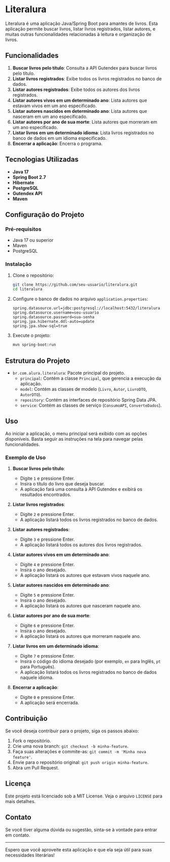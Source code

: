 # Literalura

Literalura é uma aplicação Java/Spring Boot para amantes de livros. Esta aplicação permite buscar livros, listar livros registrados, listar autores, e muitas outras funcionalidades relacionadas à leitura e organização de livros.

## Funcionalidades

1. **Buscar livros pelo título**: Consulta a API Gutendex para buscar livros pelo título.
2. **Listar livros registrados**: Exibe todos os livros registrados no banco de dados.
3. **Listar autores registrados**: Exibe todos os autores dos livros registrados.
4. **Listar autores vivos em um determinado ano**: Lista autores que estavam vivos em um ano especificado.
5. **Listar autores nascidos em determinado ano**: Lista autores que nasceram em um ano especificado.
6. **Listar autores por ano de sua morte**: Lista autores que morreram em um ano especificado.
7. **Listar livros em um determinado idioma**: Lista livros registrados no banco de dados em um idioma especificado.
8. **Encerrar a aplicação**: Encerra o programa.

## Tecnologias Utilizadas

- **Java 17** 
- **Spring Boot 2.7**
- **Hibernate**
- **PostgreSQL**
- **Gutendex API**
- **Maven**

## Configuração do Projeto

### Pré-requisitos

- Java 17 ou superior
- Maven
- PostgreSQL

### Instalação

1. Clone o repositório:
   ```bash
   git clone https://github.com/seu-usuario/literalura.git
   cd literalura
   ```

2. Configure o banco de dados no arquivo `application.properties`:
   ```properties
   spring.datasource.url=jdbc:postgresql://localhost:5432/literalura
   spring.datasource.username=seu-usuario
   spring.datasource.password=sua-senha
   spring.jpa.hibernate.ddl-auto=update
   spring.jpa.show-sql=true
   ```

3. Execute o projeto:
   ```bash
   mvn spring-boot:run
   ```

## Estrutura do Projeto

- `br.com.alura.literalura`: Pacote principal do projeto.
  - `principal`: Contém a classe `Principal`, que gerencia a execução da aplicação.
  - `model`: Contém as classes de modelo (`Livro`, `Autor`, `LivroDTO`, `AutorDTO`).
  - `repository`: Contém as interfaces de repositório Spring Data JPA.
  - `service`: Contém as classes de serviço (`ConsumoAPI`, `ConverteDados`).

## Uso

Ao iniciar a aplicação, o menu principal será exibido com as opções disponíveis. Basta seguir as instruções na tela para navegar pelas funcionalidades.

### Exemplo de Uso

1. **Buscar livros pelo título**:
   - Digite `1` e pressione Enter.
   - Insira o título do livro que deseja buscar.
   - A aplicação fará uma consulta à API Gutendex e exibirá os resultados encontrados.

2. **Listar livros registrados**:
   - Digite `2` e pressione Enter.
   - A aplicação listará todos os livros registrados no banco de dados.

3. **Listar autores registrados**:
   - Digite `3` e pressione Enter.
   - A aplicação listará todos os autores dos livros registrados.

4. **Listar autores vivos em um determinado ano**:
   - Digite `4` e pressione Enter.
   - Insira o ano desejado.
   - A aplicação listará os autores que estavam vivos naquele ano.

5. **Listar autores nascidos em determinado ano**:
   - Digite `5` e pressione Enter.
   - Insira o ano desejado.
   - A aplicação listará os autores que nasceram naquele ano.

6. **Listar autores por ano de sua morte**:
   - Digite `6` e pressione Enter.
   - Insira o ano desejado.
   - A aplicação listará os autores que morreram naquele ano.

7. **Listar livros em um determinado idioma**:
   - Digite `7` e pressione Enter.
   - Insira o código do idioma desejado (por exemplo, `en` para Inglês, `pt` para Português).
   - A aplicação listará todos os livros registrados no banco de dados naquele idioma.

8. **Encerrar a aplicação**:
   - Digite `0` e pressione Enter.
   - A aplicação será encerrada.

## Contribuição

Se você deseja contribuir para o projeto, siga os passos abaixo:

1. Fork o repositório.
2. Crie uma nova branch: `git checkout -b minha-feature`.
3. Faça suas alterações e commite-as: `git commit -m 'Minha nova feature'`.
4. Envie para o repositório original: `git push origin minha-feature`.
5. Abra um Pull Request.

## Licença

Este projeto está licenciado sob a MIT License. Veja o arquivo `LICENSE` para mais detalhes.

## Contato

Se você tiver alguma dúvida ou sugestão, sinta-se à vontade para entrar em contato.

---

Espero que você aproveite esta aplicação e que ela seja útil para suas necessidades literárias!
